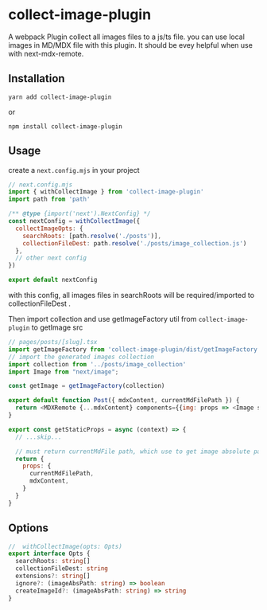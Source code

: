 # collect-image-plugin

A webpack Plugin collect all images files to a js/ts file. you can use local images in MD/MDX file with this plugin. 
It should be evey helpful when use with next-mdx-remote.


## Installation

```
yarn add collect-image-plugin
```
or
```
npm install collect-image-plugin
```

## Usage
create a `next.config.mjs` in your project
```js
// next.config.mjs
import { withCollectImage } from 'collect-image-plugin'
import path from 'path'

/** @type {import('next').NextConfig} */
const nextConfig = withCollectImage({
  collectImageOpts: {
    searchRoots: [path.resolve('./posts')],
    collectionFileDest: path.resolve('./posts/image_collection.js')
  },
  // other next config
})

export default nextConfig
```
with this config, all images files in searchRoots will be required/imported to collectionFileDest .

Then import collection and use getImageFactory util from `collect-image-plugin` to getImage src

```js
// pages/posts/[slug].tsx
import getImageFactory from 'collect-image-plugin/dist/getImageFactory'
// import the generated images collection
import collection from '../posts/image_collection'
import Image from "next/image";

const getImage = getImageFactory(collection)

export default function Post({ mdxContent, currentMdFilePath }) {
  return <MDXRemote {...mdxContent} components={{img: props => <Image src={getImage(currentMdFilePath, props.src)} />}} />
}

export const getStaticProps = async (context) => {
  // ...skip...

  // must return currentMdFile path, which use to get image absolute path
  return {
    props: {
      currentMdFilePath,
      mdxContent,
    }
  }
}
```

## Options
```ts
//  withCollectImage(opts: Opts)
export interface Opts {
  searchRoots: string[]
  collectionFileDest: string
  extensions?: string[]
  ignore?: (imageAbsPath: string) => boolean
  createImageId?: (imageAbsPath: string) => string
}
```
